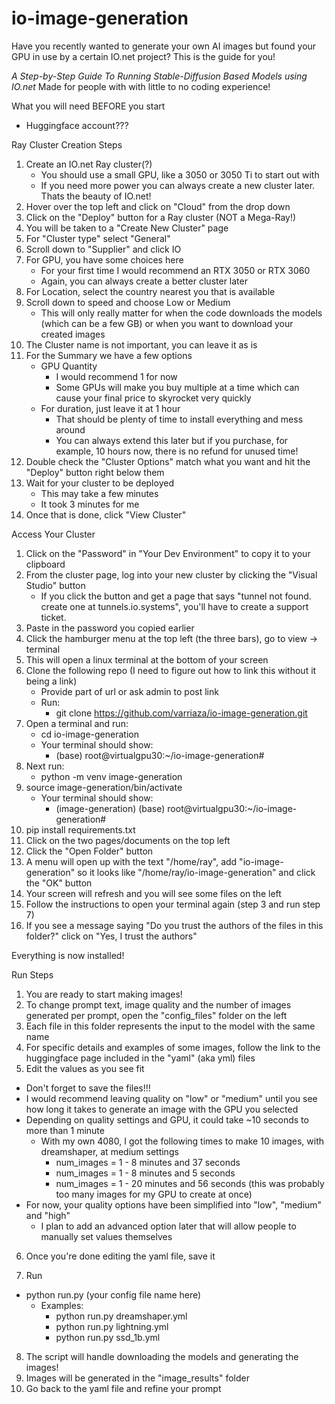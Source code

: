 # io-image-generation

Have you recently wanted to generate your own AI images but found your GPU in use by a certain IO.net project?
This is the guide for you!

*A Step-by-Step Guide To Running Stable-Diffusion Based Models using IO.net*
Made for people with with little to no coding experience!

What you will need BEFORE you start
- Huggingface account???


Ray Cluster Creation Steps
1. Create an IO.net Ray cluster(?)
    - You should use a small GPU, like a 3050 or 3050 Ti to start out with
    - If you need more power you can always create a new cluster later. Thats the beauty of IO.net!
2. Hover over the top left and click on "Cloud" from the drop down
3. Click on the "Deploy" button for a Ray cluster (NOT a Mega-Ray!)
4. You will be taken to a "Create New Cluster" page
5. For "Cluster type" select "General"
6. Scroll down to "Supplier" and click IO
7. For GPU, you have some choices here
    - For your first time I would recommend an RTX 3050 or RTX 3060
    - Again, you can always create a better cluster later
8. For Location, select the country nearest you that is available
9. Scroll down to speed and choose Low or Medium
    - This will only really matter for when the code downloads the models (which can be a few GB) or when you want to download your created images
10. The Cluster name is not important, you can leave it as is
11. For the Summary we have a few options
    - GPU Quantity
        - I would recommend 1 for now
        - Some GPUs will make you buy multiple at a time which can cause your final price to skyrocket very quickly
    - For duration, just leave it at 1 hour
        - That should be plenty of time to install everything and mess around
        - You can always extend this later but if you purchase, for example, 10 hours now, there is no refund for unused time!
12. Double check the "Cluster Options" match what you want and hit the "Deploy" button right below them
13. Wait for your cluster to be deployed
    - This may take a few minutes
    - It took 3 minutes for me
14. Once that is done, click "View Cluster"

Access Your Cluster
1. Click on the "Password" in "Your Dev Environment" to copy it to your clipboard
2. From the cluster page, log into your new cluster by clicking the "Visual Studio" button
    - If you click the button and get a page that says "tunnel not found. create one at tunnels.io.systems", you'll have to create a support ticket.
2. Paste in the password you copied earlier
3. Click the hamburger menu at the top left (the three bars), go to view -> terminal
4. This will open a linux terminal at the bottom of your screen
5. Clone the following repo (I need to figure out how to link this without it being a link)
    - Provide part of url or ask admin to post link 
    - Run:
        - git clone https://github.com/varriaza/io-image-generation.git
7. Open a terminal and run: 
    - cd io-image-generation
    - Your terminal should show:
        - (base) root@virtualgpu30:~/io-image-generation#
6. Next run:
    - python -m venv image-generation 
7. source image-generation/bin/activate
    - Your terminal should show:
        - (image-generation) (base) root@virtualgpu30:~/io-image-generation#
8. pip install requirements.txt 
9. Click on the two pages/documents on the top left
10. Click the "Open Folder" button
11. A menu will open up with the text "/home/ray", add "io-image-generation" so it looks like "/home/ray/io-image-generation" and click the "OK" button
12. Your screen will refresh and you will see some files on the left
13. Follow the instructions to open your terminal again (step 3 and run step 7)
14. If you see a message saying "Do you trust the authors of the files in this folder?" click on "Yes, I trust the authors"

Everything is now installed!

Run Steps
1. You are ready to start making images!
2. To change prompt text, image quality and the number of images generated per prompt, open the "config_files" folder on the left
3. Each file in this folder represents the input to the model with the same name
4. For specific details and examples of some images, follow the link to the huggingface page included in the "yaml" (aka yml) files
5. Edit the values as you see fit
- Don't forget to save the files!!!
- I would recommend leaving quality on "low" or "medium" until you see how long it takes to generate an image with the GPU you selected
- Depending on quality settings and GPU, it could take ~10 seconds to more than 1 minute
    - With my own 4080, I got the following times to make 10 images, with dreamshaper, at medium settings
        - num_images = 1 - 8 minutes and 37 seconds
        - num_images = 1 - 8 minutes and 5 seconds
        - num_images = 1 - 20 minutes and 56 seconds (this was probably too many images for my GPU to create at once)
- For now, your quality options have been simplified into "low", "medium" and "high"
    - I plan to add an advanced option later that will allow people to manually set values themselves
6. Once you're done editing the yaml file, save it

8. Run
- python run.py (your config file name here)
    - Examples:
        - python run.py dreamshaper.yml
        - python run.py lightning.yml
        - python run.py ssd_1b.yml 
8. The script will handle downloading the models and generating the images!
9. Images will be generated in the "image_results" folder
10. Go back to the yaml file and refine your prompt






